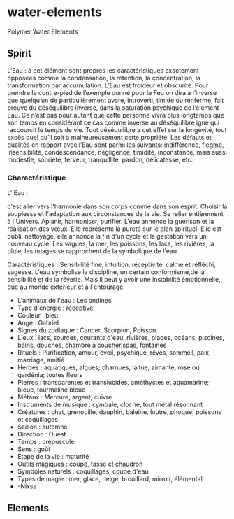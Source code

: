 # water-elements
Polymer Water Elements



## Spirit
L’Eau : à cet élément sont propres les caractéristiques exactement opposées comme la condensation, la rétention, la concentration, la transformation par accumulation. L’Eau est froideur et obscurité. Pour prendre le contre-pied de l’exemple donné pour le Feu on dira à l’inverse que quelqu’un de particulièrement avare, introverti, timide ou renfermé, fait preuve du déséquilibre inverse, dans la saturation psychique de l’élément Eau. Ce n’est pas pour autant que cette personne vivra plus longtemps que son temps en considérant ce cas comme inverse au déséquilibre igné qui raccourcit le temps de vie. Tout déséquilibre a cet effet sur la longévité, tout excès quel qu’il soit a malheureusement cette propriété.
Les défauts et qualités en rapport avec l’Eau sont parmi les suivants: indifférence, flegme, insensibilité, condescendance, négligence, timidité, inconstance, mais aussi modestie, sobriété, ferveur, tranquillité, pardon, délicatesse, etc.

### Charactéristique
L' Eau :

c'est aller vers l'harmonie dans son corps comme dans son esprit. Choisir la souplesse et l'adaptation aux circonstances de la vie. Se relier entièrement à l'Univers. Aplanir, harmoniser, purifier. L'eau annonce la guérison et la réalisation des vœux. Elle représente la pureté sur le plan spirituel. Elle est oubli, nettoyage, elle annonce la fin d'un cycle et la gestation vers un nouveau cycle. Les vagues, la mer, les poissons, les lacs, les rivières, la pluie, les nuages se rapprochent de la symbolique de l'eau

Caractéristiques : Sensibilité fine, intuition, réceptivité, calme et réfléchi, sagesse. L'eau symbolise la discipline, un certain conformisme,de la sensibilité et de la rêverie. Mais il peut y avoir une instabilité émotionnelle, due au monde extérieur et à l´entourage.

* L'animaux de l'eau : Les ondines 
* Type d'énergie : réceptive
* Couleur : bleu
* Ange : Gabriel
* Signes du zodiaque : Cancer, Scorpion, Poisson.
* Lieux : lacs, sources, courants d'eau, rivières, plages, océans, piscines, bains, douches, chambre à coucher,spas, fontaines
* Rituels : Purification, amour, éveil, psychique, rêves, sommeil, paix, marriage, amitié
* Herbes : aquatiques, algues; charnues, laitue; aimante, rose ou gardénia; toutes fleurs
* Pierres : transparentes et translucides, améthystes et aquamarine; bleue, tourmaline bleue
* Métaux : Mercure, argent, cuivre
* Instruments de musique : cymbale, cloche, tout métal résonnant
* Créatures : chat, grenouille, dauphin, baleine, loutre, phoque, poissons et coquillages
* Saison : automne
* Direction : Ouest
* Temps : crépuscule
* Sens : goût
* Étape de la vie : maturité
* Outils magiques : coupe, tasse et chaudron
* Symboles naturels : coquillages, coupe d'eau
* Types de magie : mer, glace, neige, brouillard, mirroir, élémental
* -Nixsa

## Elements
